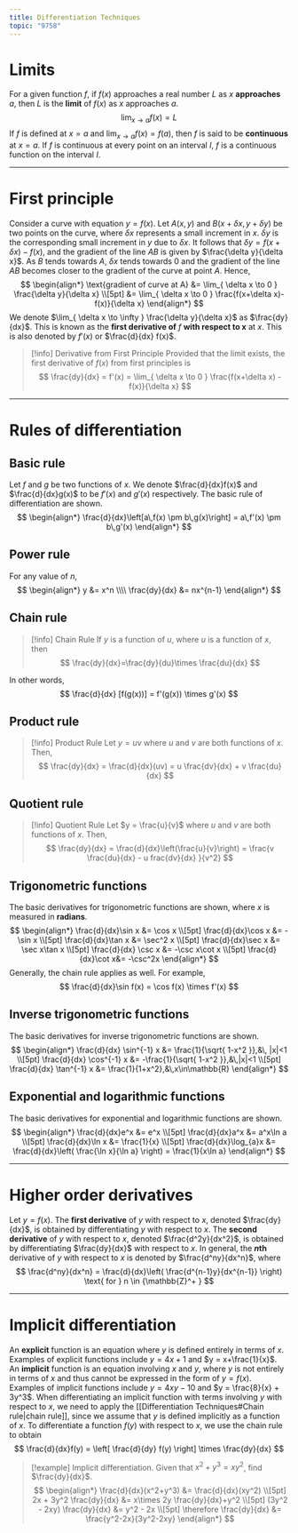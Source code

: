 ```yaml
---
title: Differentiation Techniques
topic: "9758"
---
```


# Limits
For a given function $f$, if $f(x)$ approaches a real number $L$ as $x$ **approaches** $a$, then $L$ is the **limit** of $f(x)$ as $x$ approaches $a$. 
$$
\lim_{ x \to a } f(x) = L
$$
If $f$ is defined at $x=a$ and $\lim_{ x \to a } f(x) = f(a)$, then $f$ is said to be **continuous** at $x=a$. If $f$ is continuous at every point on an interval $I$, $f$ is a continuous function on the interval $I$.

---
# First principle
Consider a curve with equation $y = f(x)$.
Let $A(x, y)$ and $B(x + \delta x, y + \delta y)$ be two points on the curve, where $\delta x$ represents a small increment in $x$. $\delta y$ is the corresponding small increment in $y$ due to $\delta x$.
It follows that $\delta y = f(x + \delta x) - f(x)$, and the gradient of the line $AB$ is given by $\frac{\delta y}{\delta x}$. As $B$ tends towards $A$, $\delta x$ tends towards 0 and the gradient of the line $AB$ becomes closer to the gradient of the curve at point $A$.
Hence, 
$$
\begin{align*}
\text{gradient of curve at A} &= \lim_{ \delta x \to 0 } \frac{\delta y}{\delta x} \\[5pt]
&= \lim_{ \delta x \to 0 } \frac{f(x+\delta x)-f(x)}{\delta x}
\end{align*}
$$
We denote $\lim_{ \delta x \to \infty } \frac{\delta y}{\delta x}$ as $\frac{dy}{dx}$. This is known as the **first derivative of** $f$ **with respect to x** at $x$. This is also denoted by $f'(x)$ or $\frac{d}{dx} f(x)$. 

>[!info] Derivative from First Principle
>Provided that the limit exists, the first derivative of $f(x)$ from first principles is
>$$
>\frac{dy}{dx} = f'(x) = \lim_{ \delta x \to 0 } \frac{f(x+\delta x) - f(x)}{\delta x} 
>$$

---
# Rules of differentiation
## Basic rule
Let $f$ and $g$ be two functions of $x$. We denote $\frac{d}{dx}f(x)$ and $\frac{d}{dx}g(x)$ to be $f'(x)$ and $g'(x)$ respectively.
The basic rule of differentiation are shown.
$$
\begin{align*}
\frac{d}{dx}\left[a\,f(x) \pm b\,g(x)\right] = a\,f'(x) \pm b\,g'(x)
\end{align*}
$$

## Power rule
For any value of $n$,
$$ 
\begin{align*} y &= x^n \\\\ \frac{dy}{dx} &= nx^{n-1} \end{align*} 
$$

## Chain rule
>[!info] Chain Rule
>If $y$ is a function of $u$, where $u$ is a function of $x$, then
>$$
>\frac{dy}{dx}=\frac{dy}{du}\times \frac{du}{dx}
>$$

In other words, 
$$ 
\frac{d}{dx} [f(g(x))] = f'(g(x)) \times g'(x) 
$$

## Product rule
>[!info] Product Rule
>Let $y = uv$ where $u$ and $v$ are both functions of $x$. Then,
>$$
>\frac{dy}{dx} = \frac{d}{dx}(uv) = u \frac{dv}{dx} + v \frac{du}{dx}
>$$ 

## Quotient rule
>[!info] Quotient Rule
>Let $y = \frac{u}{v}$ where $u$ and $v$ are both functions of $x$. Then,
>$$
>\frac{dy}{dx} = \frac{d}{dx}\left(\frac{u}{v}\right) = \frac{v \frac{du}{dx} - u frac{dv}{dx} }{v^2}
>$$

## Trigonometric functions
The basic derivatives for trigonometric functions are shown, where $x$ is measured in **radians**.
$$
\begin{align*}
\frac{d}{dx}\sin x &= \cos x \\[5pt]
\frac{d}{dx}\cos x &= -\sin x \\[5pt]
\frac{d}{dx}\tan x &= \sec^2 x \\[5pt]
\frac{d}{dx}\sec x &= \sec x\tan x \\[5pt]
\frac{d}{dx} \csc x &= -\csc x\cot x \\[5pt]
\frac{d}{dx}\cot x&= -\csc^2x
\end{align*}
$$
Generally, the chain rule applies as well. For example,
$$
\frac{d}{dx}\sin f(x) = \cos f(x) \times f'(x)
$$

## Inverse trigonometric functions
The basic derivatives for inverse trigonometric functions are shown.
$$
\begin{align*}
\frac{d}{dx} \sin^{-1} x &= \frac{1}{\sqrt{ 1-x^2 }},&\, |x|<1 \\[5pt]
\frac{d}{dx} \cos^{-1} x &= -\frac{1}{\sqrt{ 1-x^2 }},&\,|x|<1 \\[5pt]
\frac{d}{dx} \tan^{-1} x &= \frac{1}{1+x^2},&\,x\in\mathbb{R}
\end{align*}
$$

## Exponential and logarithmic functions
The basic derivatives for exponential and logarithmic functions are shown.
$$
\begin{align*}
\frac{d}{dx}e^x &= e^x \\[5pt]
\frac{d}{dx}a^x &= a^x\ln a \\[5pt]
\frac{d}{dx}\ln x &= \frac{1}{x} \\[5pt]
\frac{d}{dx}\log_{a}x &= \frac{d}{dx}\left(  \frac{\ln x}{\ln a} \right) = \frac{1}{x\ln a}
\end{align*}
$$

---

# Higher order derivatives
Let $y = f(x)$.
The **first derivative** of $y$ with respect to $x$, denoted $\frac{dy}{dx}$, is obtained by differentiating $y$ with respect to $x$.
The **second derivative** of $y$ with respect to $x$, denoted $\frac{d^2y}{dx^2}$, is obtained by differentiating $\frac{dy}{dx}$ with respect to $x$.
In general, the **$n$th** derivative of $y$ with respect to $x$ is denoted by $\frac{d^ny}{dx^n}$, where
$$
\frac{d^ny}{dx^n} = \frac{d}{dx}\left( \frac{d^{n-1}y}{dx^{n-1}} \right) \text{ for } n \in {\mathbb{Z}^+ }
$$

---
# Implicit differentiation
An **explicit** function is an equation where $y$ is defined entirely in terms of $x$. Examples of explicit functions include $y = 4x+1$ and $y = x+\frac{1}{x}$.
An **implicit** function is an equation involving $x$ and $y$, where $y$ is not entirely in terms of $x$ and thus cannot be expressed in the form of $y = f(x)$. Examples of implicit functions include $y = 4xy - 10$ and $y = \frac{8}{x} + 3y^3$.
When differentiating an implicit function with terms involving $y$ with respect to $x$, we need to apply the [[Differentiation Techniques#Chain rule|chain rule]], since we assume that $y$ is defined implicitly as a function of $x$.
To differentiate a function $f(y)$ with respect to $x$, we use the chain rule to obtain
$$
\frac{d}{dx}f(y) = \left[ \frac{d}{dy} f(y) \right] \times \frac{dy}{dx}
$$  

>[!example] Implicit differentiation.
>Given that $x^2 + y^3 = xy^2$, find $\frac{dy}{dx}$.
>$$
>\begin{align*}
>\frac{d}{dx}(x^2+y^3) &= \frac{d}{dx}(xy^2) \\[5pt]
>2x + 3y^2 \frac{dy}{dx} &= x\times 2y \frac{dy}{dx}+y^2 \\[5pt]
>(3y^2 - 2xy) \frac{dy}{dx} &= y^2 - 2x \\[5pt]
>\therefore \frac{dy}{dx} &= \frac{y^2-2x}{3y^2-2xy}
>\end{align*}
>$$




